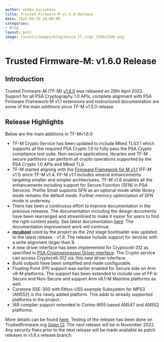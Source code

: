 ```yaml
---
author: shebu.kuriakose
title: Trusted Firmware-M v1.5.0 Release 
date: 2022-04-28 10:00:00
categories:
- Blog
layout: post
image: /assets/images/blog/musca_tf_crop_1500x1500.png
---
```


**Trusted Firmware-M: v1.6.0 Release**
=====================================================

Introduction
------------

Trusted Firmware-M (TF-M) [v1.6.0](https://git.trustedfirmware.org/TF-M/trusted-firmware-m.git/tag/?h=TF-Mv1.6.0) was released on 28th April 2022. Support for all PSA Cryptography 1.0 APIs, complete alignment with PSA Firmware Framework-M v1.1 extensions and restructured documentation are some of the main additions since TF-M v1.5.0 release.

Release Highlights 
----------

Below are the main additions in TF-Mv1.6.0:

- TF-M Crypto Service has been updated to include Mbed TLS3.1 which supports all the required PSA Crypto 1.0 to fully pass the PSA Crypto compliance test suite. Non-secure applications, libraries and TF-M secure partitions can perform all crypto operations supported by the PSA Crypto 1.0 APIs and Mbed TLS.
- TF-M started aligning with the [Firmware Framework for M v1.1](https://developer.arm.com/documentation/aes0039/latest) (FF-M v1.1) since TF-M v1.4. FF-M v1.1 includes several enhancements targeting smaller and simpler architectures. TF-M v1.6 enables all the enhancements including support for Secure Function (SFN) in PSA Services. Profile Small supports SFN as an optional mode while library mode remains the default mode. Further memory optimization of SFN mode is underway.
- There has been a continuous effort to improve documentation in the previous releases. The documentation including the design documents have been rearranged and streamlined to make it easier for users to find the right content easily. See latest documentation [here](https://tf-m-user-guide.trustedfirmware.org/). The documentation improvement work will continue.
- **[mcuboot](https://www.mcuboot.com/)** used by the project as the 2nd stage bootloader was updated to the latest release - v1.9. The release include support for devices with a write alignment larger than 8.
- A new driver interface has been implemented for Cryptocell-312 as specified in [PSA Cryptoprocessor Driver interface](https://github.com/Mbed-TLS/mbedtls/blob/development/docs/proposed/psa-driver-interface.md). The Crypto service can access Cryptocell-312 via. this new driver interface.
- Build outputs have been simplified and made configurable.
- Floating Point (FP) support was earlier enabled for Secure side on Arm v8-M platforms. The support has been extended to include use of FP in Secure and Non-Secure and support Arm v8.1-M Mainline platforms as well.
- Corstone SSE-300 with Ethos-U55 example Subsystem for MPS3 (AN552) is the newly added platform. This adds to already supported platforms in the project.
- IAR compiler support extended to Cortex-M55 based AN547 and AN552 platforms.

More details can be found [here](https://git.trustedfirmware.org/TF-M/trusted-firmware-m.git/tree/docs/releases/1.6.0.rst?h=release/1.6.x). Testing of the release has been done on Trustedfirmware.org [Open CI](https://ci.trustedfirmware.org/). The next release will be in November 2022. Any security fixes prior to the next release will be made available as patch releases in v1.6.x release branch.
